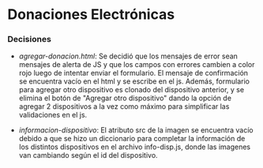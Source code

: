 # Donaciones Electrónicas

### Decisiones

* *agregar-donacion.html*:
Se decidió que los mensajes de error sean mensajes de alerta de JS y que los campos con errores cambien a color rojo luego de intentar enviar el formulario. El mensaje de confirmación se encuentra vacío en el html y se escribe en el js.
Además, formulario para agregar otro dispositivo es clonado del dispositivo anterior, y se elimina el botón de "Agregar otro dispositivo" dando la opción de agregar 2 dispositivos a la vez como máximo para simplificar las validaciones en el js.

* *informacion-dispositivo*:
El atributo src de la imagen se encuentra vacío debido a que se hizo un diccionario para completar la información de los distintos dispositivos en el archivo info-disp.js, donde las imagenes van cambiando según el id del dispositivo.

